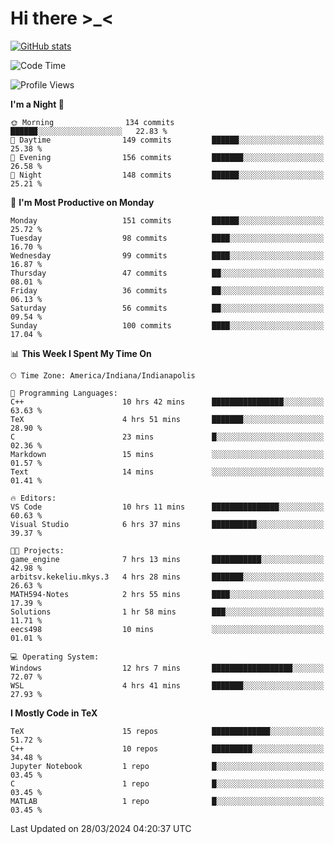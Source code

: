 # Hi there \>_<

[![GitHub stats](https://github-readme-stats.vercel.app/api?username=ARessegetesStery&show_icons=true&theme=transparent)](https://github.com/anuraghazra/github-readme-stats)

<!--START_SECTION:waka-->
![Code Time](http://img.shields.io/badge/Code%20Time-798%20hrs%2059%20mins-blue)

![Profile Views](http://img.shields.io/badge/Profile%20Views-1-blue)

**I'm a Night 🦉** 

```text
🌞 Morning                134 commits         ██████░░░░░░░░░░░░░░░░░░░   22.83 % 
🌆 Daytime                149 commits         ██████░░░░░░░░░░░░░░░░░░░   25.38 % 
🌃 Evening                156 commits         ███████░░░░░░░░░░░░░░░░░░   26.58 % 
🌙 Night                  148 commits         ██████░░░░░░░░░░░░░░░░░░░   25.21 % 
```
📅 **I'm Most Productive on Monday** 

```text
Monday                   151 commits         ██████░░░░░░░░░░░░░░░░░░░   25.72 % 
Tuesday                  98 commits          ████░░░░░░░░░░░░░░░░░░░░░   16.70 % 
Wednesday                99 commits          ████░░░░░░░░░░░░░░░░░░░░░   16.87 % 
Thursday                 47 commits          ██░░░░░░░░░░░░░░░░░░░░░░░   08.01 % 
Friday                   36 commits          ██░░░░░░░░░░░░░░░░░░░░░░░   06.13 % 
Saturday                 56 commits          ██░░░░░░░░░░░░░░░░░░░░░░░   09.54 % 
Sunday                   100 commits         ████░░░░░░░░░░░░░░░░░░░░░   17.04 % 
```


📊 **This Week I Spent My Time On** 

```text
🕑︎ Time Zone: America/Indiana/Indianapolis

💬 Programming Languages: 
C++                      10 hrs 42 mins      ████████████████░░░░░░░░░   63.63 % 
TeX                      4 hrs 51 mins       ███████░░░░░░░░░░░░░░░░░░   28.90 % 
C                        23 mins             █░░░░░░░░░░░░░░░░░░░░░░░░   02.36 % 
Markdown                 15 mins             ░░░░░░░░░░░░░░░░░░░░░░░░░   01.57 % 
Text                     14 mins             ░░░░░░░░░░░░░░░░░░░░░░░░░   01.41 % 

🔥 Editors: 
VS Code                  10 hrs 11 mins      ███████████████░░░░░░░░░░   60.63 % 
Visual Studio            6 hrs 37 mins       ██████████░░░░░░░░░░░░░░░   39.37 % 

🐱‍💻 Projects: 
game_engine              7 hrs 13 mins       ███████████░░░░░░░░░░░░░░   42.98 % 
arbitsv.kekeliu.mkys.3   4 hrs 28 mins       ███████░░░░░░░░░░░░░░░░░░   26.63 % 
MATH594-Notes            2 hrs 55 mins       ████░░░░░░░░░░░░░░░░░░░░░   17.39 % 
Solutions                1 hr 58 mins        ███░░░░░░░░░░░░░░░░░░░░░░   11.71 % 
eecs498                  10 mins             ░░░░░░░░░░░░░░░░░░░░░░░░░   01.01 % 

💻 Operating System: 
Windows                  12 hrs 7 mins       ██████████████████░░░░░░░   72.07 % 
WSL                      4 hrs 41 mins       ███████░░░░░░░░░░░░░░░░░░   27.93 % 
```

**I Mostly Code in TeX** 

```text
TeX                      15 repos            █████████████░░░░░░░░░░░░   51.72 % 
C++                      10 repos            █████████░░░░░░░░░░░░░░░░   34.48 % 
Jupyter Notebook         1 repo              █░░░░░░░░░░░░░░░░░░░░░░░░   03.45 % 
C                        1 repo              █░░░░░░░░░░░░░░░░░░░░░░░░   03.45 % 
MATLAB                   1 repo              █░░░░░░░░░░░░░░░░░░░░░░░░   03.45 % 
```




 Last Updated on 28/03/2024 04:20:37 UTC
<!--END_SECTION:waka-->
